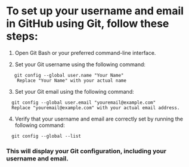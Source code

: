 # To set up your username and email in GitHub using Git, follow these steps:

1. Open Git Bash or your preferred command-line interface.

2. Set your Git username using the following command:
```
   git config --global user.name "Your Name"
    Replace "Your Name" with your actual name
```
3. Set your Git email using the following command:
```
  git config --global user.email "youremail@example.com"
  Replace "youremail@example.com" with your actual email address.
```

4. Verify that your username and email are correctly set by running the following command:
```
  git config --global --list
```

### This will display your Git configuration, including your username and email.